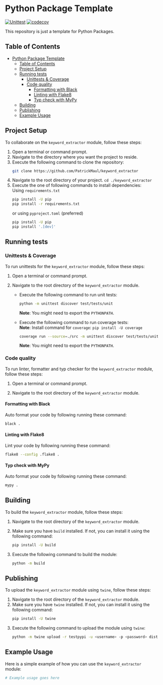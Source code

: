 <!-- Change these as needed -->

# Python Package Template

[![Unittest](https://github.com/PatrickMaul/keyword_extractor/actions/workflows/unittest.yml/badge.svg)](https://github.com/PatrickMaul/keyword_extractor/actions/workflows/unittest.yml)
[![codecov](https://codecov.io/gh/PatrickMaul/keyword_extractor/graph/badge.svg?token=quPknerfcz)](https://codecov.io/gh/PatrickMaul/keyword_extractor)

This repository is just a template for Python Packages.

## Table of Contents

<!-- TOC -->
* [Python Package Template](#python-package-template)
  * [Table of Contents](#table-of-contents)
  * [Project Setup](#project-setup)
  * [Running tests](#running-tests)
    * [Unittests & Coverage](#unittests--coverage)
    * [Code quality](#code-quality)
      * [Formatting with Black](#formatting-with-black)
      * [Linting with Flake8](#linting-with-flake8)
      * [Typ check with MyPy](#typ-check-with-mypy)
  * [Building](#building)
  * [Publishing](#publishing)
  * [Example Usage](#example-usage)
<!-- TOC -->

## Project Setup

To collaborate on the `keyword_extractor` module, follow these steps:

1. Open a terminal or command prompt.
2. Navigate to the directory where you want the project to reside.
3. Execute the following command to clone the repository:
   ```bash
   git clone https://github.com/PatrickMaul/keyword_extractor
   ```
4. Navigate to the root directory of your project. `cd ./keyword_extractor`
5. Execute the one of following commands to install dependencies:  
   Using `requirements.txt`
   ```bash
   pip install -U pip
   pip install -r requirements.txt
   ```
   or using `pyproject.toml` (preferred)
   ```bash
   pip install -U pip
   pip install '.[dev]'
   ```

## Running tests

### Unittests & Coverage

To run unittests for the `keyword_extractor` module, follow these steps:

1. Open a terminal or command prompt.

2. Navigate to the root directory of the `keyword_extractor` module.

    - Execute the following command to run unit tests:
       ```bash
       python -m unittest discover test/tests/unit
       ```
      **Note**: You might need to export the `PYTHONPATH`.

    - Execute the following command to run coverage tests:  
      **Note**: Install command for `coverage`: `pip install -U coverage`
       ```bash
       coverage run --source=./src -m unittest discover test/tests/unit && coverage html -d test/tests/htmlcov
       ```
      **Note**: You might need to export the `PYTHONPATH`.

### Code quality

To run linter, formatter and typ checker for the `keyword_extractor` module, follow these steps:

1. Open a terminal or command prompt.

2. Navigate to the root directory of the `keyword_extractor` module.

#### Formatting with Black

Auto format your code by following running these command:

```bash
black .
```

#### Linting with Flake8

Lint your code by following running these command:

```bash
flake8 --config .flake8 .
```

#### Typ check with MyPy

Auto format your code by following running these command:

```bash
mypy .
```

## Building

To build the `keyword_extractor` module, follow these steps:

1. Navigate to the root directory of the `keyword_extractor` module.
2. Make sure you have `build` installed. If not, you can install it using the following command:
   ```bash
   pip install -U build
   ```

3. Execute the following command to build the module:
   ```bash
   python -m build
   ```

## Publishing

To upload the `keyword_extractor` module using `twine`, follow these steps:

1. Navigate to the root directory of the `keyword_extractor` module.
2. Make sure you have `twine` installed. If not, you can install it using the following command:
   ```bash
   pip install -U twine
   ```
3. Execute the following command to upload the module using `twine`:
   ```bash
   python -m twine upload -r testpypi -u <username> -p <password> dist/*
   ```

## Example Usage

Here is a simple example of how you can use the `keyword_extractor` module:

```python
# Example usage goes here
```